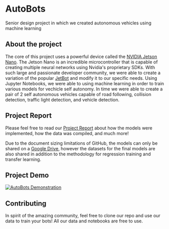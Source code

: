 # AutoBots
Senior design project in which we created autonomous vehicles using machine learning

## About the project
The core of this project uses a powerful device called the [NVIDIA Jetson Nano](https://www.nvidia.com/en-us/autonomous-machines/embedded-systems/jetson-nano/). The Jetson Nano is an incredible microcontroller that is capable of creating multiple neural networks using Nvidia's proprietary SDKs. With such large and passionate developer community, we were able to create a variation of the popular [JetBot](https://github.com/NVIDIA-AI-IOT/jetbot) and modify it to our specific needs. Using Jupyter Notebooks, we were able to using machine learning in order to train various models for vechicle self autonomy. In time we were able to create a pair of 2 self autonomous vehicles capable of road following, collision detection, traffic light detection, and vehicle detection.

## Project Report
Please feel free to read our [Project Report](https://github.com/pattytejada/AutoBots/blob/a6b2a8454e03cace45a0f5c0f253c120591c3cd3/Report/Senior_Design_Project_Report.pdf) about how the models were implemented, how the data was compiled, and much more!

Due to the document sizing limitations of GitHub, the models can only be shared on a [Google Drive](https://drive.google.com/drive/folders/1F0cXgoe_LApJU00l0Q7qq4w8UWkfTImY?usp=sharing),
however the datasets for the final models are also shared in addition to the methodology for regression training and transfer learning.

## Project Demo
[![AutoBots Demonstration](https://res.cloudinary.com/marcomontalbano/image/upload/v1701452163/video_to_markdown/images/youtube--QwiyeJaL520-c05b58ac6eb4c4700831b2b3070cd403.jpg)](https://www.youtube.com/watch?v=QwiyeJaL520 "AutoBots Demonstration")

## Contributing
In spirit of the amazing community, feel free to clone our repo and use our data to train your bots! All our data and notebooks are free to use.
